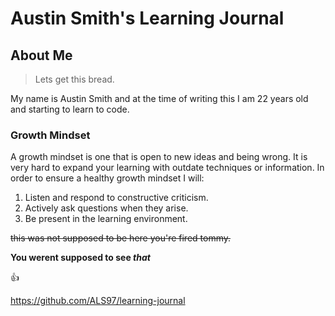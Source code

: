 # Austin Smith's Learning Journal

## About Me
>Lets get this bread.

My name is Austin Smith and at the time of writing this I am 22 years old and starting to learn to code.

### Growth Mindset

A growth mindset is one that is open to new ideas and being wrong. It is very hard to expand your learning with outdate techniques or information. In order to ensure a healthy growth mindset I will:
 
 1. Listen and respond to constructive criticism.
 2. Actively ask questions when they arise.
 3. Be present in the learning environment.
 
~~this was not supposed to be here you're fired tommy.~~

**You werent supposed to see _that_**

:+1:

https://github.com/ALS97/learning-journal
